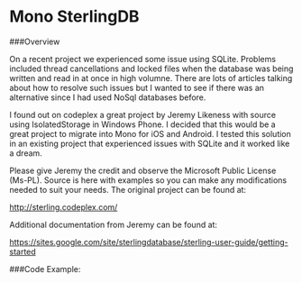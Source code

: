 Mono SterlingDB
===============

###Overview

On a recent project we experienced some issue using SQLite. Problems included thread cancellations and locked files when the database was being written and read in at once in high volumne. There are lots of articles talking about how to resolve such issues but I wanted to see if there was an alternative since I had used NoSql databases before.

I found out on codeplex a great project by Jeremy Likeness with source using IsolatedStorage in Windows Phone.  I decided that this would be a great project to migrate into Mono for iOS and Android. I tested this solution in an existing project that experienced issues with SQLite and it worked like a dream.

Please give Jeremy the credit and observe the Microsoft Public License (Ms-PL). Source is here with examples so you can make any modifications needed to suit your needs. The original project can be found at:

http://sterling.codeplex.com/

Additional documentation from Jeremy can be found at:

https://sites.google.com/site/sterlingdatabase/sterling-user-guide/getting-started

###Code Example:
